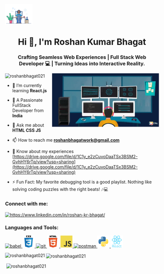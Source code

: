 <img align="center" alt="Coding" width="90vw" src="coding.gif" >
<h1 align="center">Hi 👋, I'm Roshan Kumar Bhagat</h1>
<h3 align="center">Crafting Seamless Web Experiences | Full Stack Web Developer 💻 | Turning Ideas into Interactive Reality.</h3>
<img align="right" alt="Coding" width="350" src="212750147-854a394f-fee9-4080-9770-78a4b7ece53f.gif" >

<p align="left"> <img src="https://komarev.com/ghpvc/?username=roshanbhagat021&label=Profile%20views&color=0e75b6&style=flat" alt="roshanbhagat021" /> </p>

- 🌱 I’m currently learning **React.js**
  
-  📍 A Passionate FullStack Developer from **India** 

- 💬 Ask me about **HTML CSS JS**

- 📫 How to reach me **roshanbhagatwork@gmail.com**

- 📄 Know about my experiences [https://drive.google.com/file/d/1C1y_e2zCuvoDaaTSx3BSM2-GvhHY6rTq/view?usp=sharing](https://drive.google.com/file/d/1C1y_e2zCuvoDaaTSx3BSM2-GvhHY6rTq/view?usp=sharing)

- ⚡ Fun Fact: My favorite debugging tool is a good playlist. Nothing like solving coding puzzles with the right beats! 🎶💻

<h3 align="left">Connect with me:</h3>
<p align="left">
<a href="https://linkedin.com/in/https://www.linkedin.com/in/roshan-kr-bhagat/" target="blank"><img align="center" src="https://raw.githubusercontent.com/rahuldkjain/github-profile-readme-generator/master/src/images/icons/Social/linked-in-alt.svg" alt="https://www.linkedin.com/in/roshan-kr-bhagat/" height="30" width="40" /></a>
</p>

<h3 align="left">Languages and Tools:</h3>
<p align="left"> <a href="https://babeljs.io/" target="_blank" rel="noreferrer"> <img src="https://www.vectorlogo.zone/logos/babeljs/babeljs-icon.svg" alt="babel" width="40" height="40"/> </a> <a href="https://www.w3schools.com/css/" target="_blank" rel="noreferrer"> <img src="https://raw.githubusercontent.com/devicons/devicon/master/icons/css3/css3-original-wordmark.svg" alt="css3" width="40" height="40"/> </a> <a href="https://git-scm.com/" target="_blank" rel="noreferrer"> <img src="https://www.vectorlogo.zone/logos/git-scm/git-scm-icon.svg" alt="git" width="40" height="40"/> </a> <a href="https://www.w3.org/html/" target="_blank" rel="noreferrer"> <img src="https://raw.githubusercontent.com/devicons/devicon/master/icons/html5/html5-original-wordmark.svg" alt="html5" width="40" height="40"/> </a> <a href="https://developer.mozilla.org/en-US/docs/Web/JavaScript" target="_blank" rel="noreferrer"> <img src="https://raw.githubusercontent.com/devicons/devicon/master/icons/javascript/javascript-original.svg" alt="javascript" width="40" height="40"/> </a> <a href="https://postman.com" target="_blank" rel="noreferrer"> <img src="https://www.vectorlogo.zone/logos/getpostman/getpostman-icon.svg" alt="postman" width="40" height="40"/> </a> <a href="https://www.python.org" target="_blank" rel="noreferrer"> <img src="https://raw.githubusercontent.com/devicons/devicon/master/icons/python/python-original.svg" alt="python" width="40" height="40"/> </a> <a href="https://reactjs.org/" target="_blank" rel="noreferrer"> <img src="https://raw.githubusercontent.com/devicons/devicon/master/icons/react/react-original-wordmark.svg" alt="react" width="40" height="40"/> </a> </p>

<p><img align="left" src="https://github-readme-stats.vercel.app/api/top-langs?username=roshanbhagat021&show_icons=true&locale=en&layout=compact" alt="roshanbhagat021" /></p>

<p>&nbsp;<img align="center" src="https://github-readme-stats.vercel.app/api?username=roshanbhagat021&show_icons=true&locale=en" alt="roshanbhagat021" /></p>

<p>&nbsp;<img align="center" src="https://github-readme-streak-stats.herokuapp.com/?user=roshanbhagat021&" alt="roshanbhagat021" /></p>

